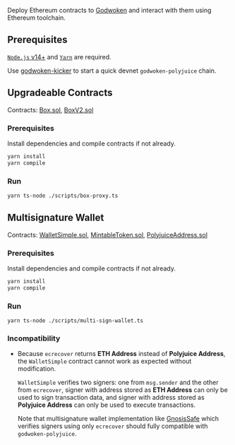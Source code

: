 Deploy Ethereum contracts to [Godwoken](https://github.com/nervosnetwork/godwoken) and interact with them using Ethereum toolchain.

## Prerequisites

[`Node.js` v14+](https://nodejs.org) and [`Yarn`](https://yarnpkg.com/) are required.

Use [godwoken-kicker](https://github.com/RetricSu/godwoken-kicker) to start a quick devnet `godwoken-polyjuice` chain.

## Upgradeable Contracts

Contracts: [Box.sol](./contracts/Box.sol), [BoxV2.sol](./contracts/BoxV2.sol)

### Prerequisites

Install dependencies and compile contracts if not already.

```sh
yarn install
yarn compile
```

### Run

```sh
yarn ts-node ./scripts/box-proxy.ts
```

## Multisignature Wallet

Contracts: [WalletSimple.sol](./contracts/WalletSimple.sol), [MintableToken.sol](./contracts/MintableToken.sol), [PolyjuiceAddress.sol](./contracts/PolyjuiceAddress.sol)

### Prerequisites

Install dependencies and compile contracts if not already.

```sh
yarn install
yarn compile
```

### Run

```
yarn ts-node ./scripts/multi-sign-wallet.ts
```

### Incompatibility

- Because `ecrecover` returns **ETH Address** instead of **Polyjuice Address**, the `WalletSimple` contract cannot work as expected without modification.

  `WalletSimple` verifies two signers: one from `msg.sender` and the other from `ecrecover`, signer with address stored as **ETH Address** can only be used to sign transaction data, and signer with address stored as **Polyjuice Address** can only be used to execute transactions.

  Note that multisignature wallet implementation like [GnosisSafe](https://github.com/gnosis/safe-contracts/blob/main/contracts/GnosisSafe.sol) which verifies signers using only `ecrecover` should fully compatible with `godwoken-polyjuice`.
